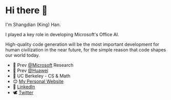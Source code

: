 # Hi there 👋

I'm Shangdian (King) Han.

I played a key role in developing Microsoft's Office AI.

High-quality code generation will be the most important development for human civilization in the near future, for the simple reason that code shapes our world today.

- 🔭 Prev [@Microsoft](https://github.com/microsoft/ 'Microsoft') Research
- 🏰 Prev [@Huawei](https://github.com/Huawei/ 'Huawei')
- 🌱 UC Berkeley - CS & Math
- 😊 [My Personal Website](https://kinghan.info/ 'Shangdian (King) Han')
- 👔 [LinkedIn](https://www.linkedin.com/in/kingh0730/ 'Shangdian (King) Han')
- 🕊️ [Twitter](https://twitter.com/kingh0730/ 'kingh0730')
